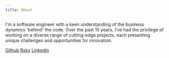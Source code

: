 ```yaml
---
title: About
---
```


I'm a software engineer with a keen understanding of the business dynamics 'behind' the code. Over the past 15 years, I've had the privilege of working on a diverse range of cutting-edge projects, each presenting unique challenges and opportunities for innovation.

[Github](https://www.github.com/jairojair)
[Bsky](https://bsky.app/profile/jairojair.com)
[Linkedin](https://www.linkedin.com/in/jairojair/)
